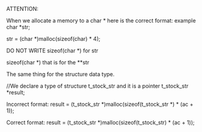 ATTENTION:

When we allocate a memory to a char *
here is the correct format:
example 
char    *str;

str = (char *)malloc(sizeof(char) * 4);

DO NOT WRITE sizeof(char *) for str

sizeof(char *) that is for the **str 

The same thing for the structure data type.

//We declare a type of structure t_stock_str and it is a pointer
t_stock_str  *result;

Incorrect format:
result = (t_stock_str *)malloc(sizeof(t_stock_str *) * (ac + 1));

Correct format: 
result = (t_stock_str *)malloc(sizeof(t_stock_str) * (ac + 1));

